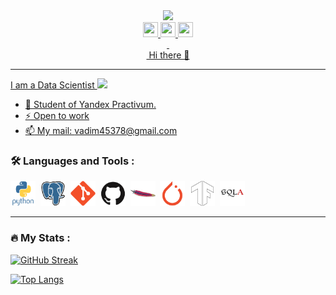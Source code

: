 

<!--
**Vadim097/Vadim097** is a ✨ _special_ ✨ repository because its `README.md` (this file) appears on your GitHub profile.

Here are some ideas to get you started:

- 🔭 I’m currently working on ...
- 🌱 I’m currently learning ...
- 👯 I’m looking to collaborate on ...
- 🤔 I’m looking for help with ...
- 💬 Ask me about ...
- 📫 How to reach me: ...
- 😄 Pronouns: ...
- ⚡ Fun fact: ...
-->
<div id="header" align="center">
  <img src="https://media.giphy.com/media/26BRGoqbUQvk8nwTC/giphy.gif" width="150"/>
</div>
<div id="badges" align="center">
  <a href="https://www.linkedin.com/in/shurlaevvadim/">
    <img height="24" width="24" src="https://img.shields.io/badge/in-black?style=flat&logo=&logoColor=white"/>
  <a href="https://www.google.com/intl/ru/gmail/about/">
     <img height="24" width="24" src="https://img.shields.io/badge/-black?style=flat&logo=Gmail&logoColor=white"/>
  <a href="https://www.facebook.com/profile.php?id=100012174285082&sk=about">  
     <img height="24" width="24" src="https://img.shields.io/badge/-black?style=flat&logo=Facebook&logoColor=white"/> 
    </div>

  <div id="header" align="center"> 
     <img src="" alt=""/>
     <img src="https://komarev.com/ghpvc/?username=Vadim097&style=flat&color=blue" alt=""/>
    </div>
  <div id="header" align="center"> 
     <img src="" alt=""/>    
    Hi there 👋
    </div>  
    
---

I am a Data Scientist <img src="https://media.giphy.com/media/WUlplcMpOCEmTGBtBW/giphy.gif" width="30"> 
- :telescope: Student of Yandex Practivum.
- :zap: Open to work   
- :mailbox: My mail: vadim45378@gmail.com
    
    
### :hammer_and_wrench: Languages and Tools :
    
<div>
  <img src="https://github.com/devicons/devicon/blob/master/icons/python/python-original-wordmark.svg" title="Python" alt="Python" width="40" height="40"/>&nbsp;
  <img src="https://github.com/devicons/devicon/blob/master/icons/postgresql/postgresql-original.svg" title="PostgreSQL"  alt="PostgreSQL" width="40" height="40"/>&nbsp;
  <img src="https://github.com/devicons/devicon/blob/master/icons/git/git-original.svg" title="Git" alt="Git" width="40" height="40"/>&nbsp;
  <img src="https://github.com/devicons/devicon/blob/master/icons/github/github-original.svg" title="GitHub" alt="GitHub" width="40" height="40"/>&nbsp;
  <img src="https://github.com/devicons/devicon/blob/master/icons/apache/apache-original.svg" title="Apache" alt="Apache" width="40" height="40"/>&nbsp;
  <img src="https://github.com/devicons/devicon/blob/master/icons/pytorch/pytorch-original.svg" title="Pytorch" alt="Pytorch" width="40" height="40"/>&nbsp;
  <img src="https://github.com/devicons/devicon/blob/master/icons/tensorflow/tensorflow-line.svg" title="Tensorflow" alt="Tensorflow" width="40" height="40"/>&nbsp;
  <img src="https://github.com/devicons/devicon/blob/master/icons/sqlalchemy/sqlalchemy-original.svg" title="SQLAlchemy" alt="Tensorflow" width="40" height="40"/>&nbsp;
</div>  

---

### :fire: My Stats :
[![GitHub Streak](http://github-readme-streak-stats.herokuapp.com?user=Vadim097&theme=dark&background=000000)](https://git.io/streak-stats)
    
[![Top Langs](https://github-readme-stats.vercel.app/api/top-langs/?username=Vadim097&layout=compact&theme=vision-friendly-dark)](https://github.com/anuraghazra/github-readme-stats)
